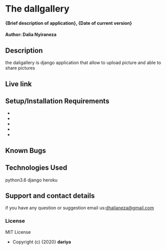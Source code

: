  # The dallgallery
#### {Brief description of application}, {Date of current version}
#### Author: Dalia Nyiraneza
## Description
the daligallery is django application that allow to upload picture and able to  share pictures
## Live link
## Setup/Installation Requirements
* 
* 
* 
* 
* 
 
## Known Bugs
 
## Technologies Used
 python3.6
 django
 heroku
## Support and contact details
 if you  have any question or suggestion email us:dhalianeza@gmail.com
### License
MIT License
* Copyright (c) {2020} **dariya**